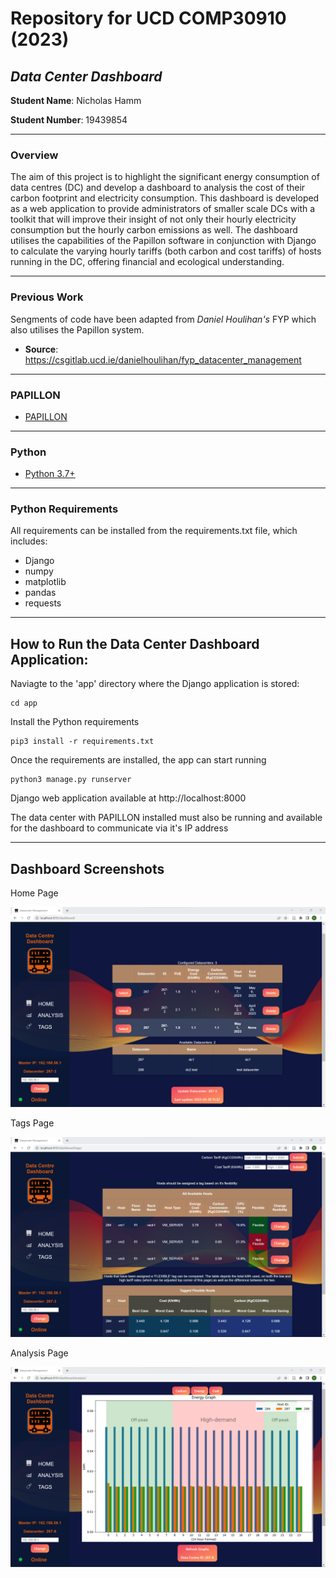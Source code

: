 # Repository for UCD COMP30910 (2023)
## *Data Center Dashboard*

**Student Name**: Nicholas Hamm

**Student Number**: 19439854

---
### Overview

The aim of this project is to highlight the significant energy consumption of data centres (DC) and develop a dashboard to analysis the cost of their carbon footprint and electricity consumption. This dashboard is developed as a web application to provide administrators of smaller scale DCs with a toolkit that will improve their insight of not only their hourly electricity consumption but the hourly carbon emissions as well. The dashboard utilises the capabilities of the Papillon software in conjunction with Django to calculate the varying hourly tariffs (both carbon and cost tariffs) of hosts running in the DC, offering financial and ecological understanding.

---
### Previous Work

Sengments of code have been adapted from *Daniel Houlihan's* FYP which also utilises the Papillon system.
- **Source**: https://csgitlab.ucd.ie/danielhoulihan/fyp_datacenter_management 

---
### PAPILLON
- [PAPILLON](https://www.beeyon.com/)
---
### Python

- [Python 3.7+](https://www.python.org/downloads/release/python-370/)

---
### Python Requirements

All requirements can be installed from the requirements.txt file, which includes:
- Django
- numpy
- matplotlib
- pandas
- requests
---

## How to Run the **Data Center Dashboard** Application:

Naviagte to the 'app' directory where the Django application is stored:
```
cd app
```

Install the Python requirements
```
pip3 install -r requirements.txt
```

Once the requirements are installed, the app can start running
```
python3 manage.py runserver
```

Django web application available at http://localhost:8000

The data center with PAPILLON installed must also be running and available for the dashboard to communicate via it's IP address 

---

## Dashboard Screenshots

Home Page

![](/screenshots/home.png)

Tags Page

![](/screenshots/tag.png)

Analysis Page

![](/screenshots/analysis.png)